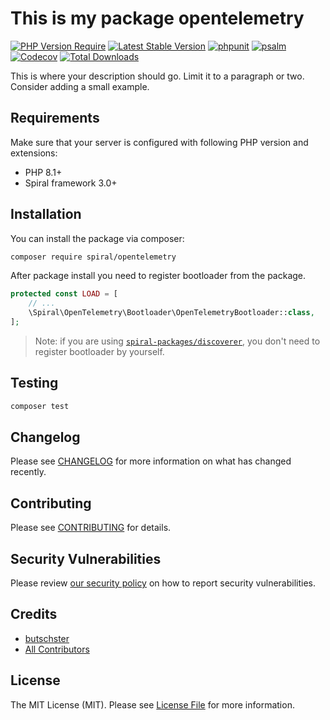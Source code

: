 # This is my package opentelemetry

[![PHP Version Require](https://poser.pugx.org/spiral/opentelemetry/require/php)](https://packagist.org/packages/spiral/opentelemetry)
[![Latest Stable Version](https://poser.pugx.org/spiral/opentelemetry/v/stable)](https://packagist.org/packages/spiral/opentelemetry)
[![phpunit](https://github.com/spiral/opentelemetry/actions/workflows/phpunit.yml/badge.svg)](https://github.com/spiral/opentelemetry/actions)
[![psalm](https://github.com/spiral/opentelemetry/actions/workflows/psalm.yml/badge.svg)](https://github.com/spiral/opentelemetry/actions)
[![Codecov](https://codecov.io/gh/spiral/opentelemetry/branch/master/graph/badge.svg)](https://codecov.io/gh/spiral/opentelemetry/)
[![Total Downloads](https://poser.pugx.org/spiral/opentelemetry/downloads)](https://packagist.org/spiral/opentelemetry/phpunit)


This is where your description should go. Limit it to a paragraph or two. Consider adding a small example.


## Requirements

Make sure that your server is configured with following PHP version and extensions:

- PHP 8.1+
- Spiral framework 3.0+

## Installation

You can install the package via composer:

```bash
composer require spiral/opentelemetry
```

After package install you need to register bootloader from the package.

```php
protected const LOAD = [
    // ...
    \Spiral\OpenTelemetry\Bootloader\OpenTelemetryBootloader::class,
];
```

> Note: if you are using [`spiral-packages/discoverer`](https://github.com/spiral-packages/discoverer),
> you don't need to register bootloader by yourself.

## Testing

```bash
composer test
```

## Changelog

Please see [CHANGELOG](CHANGELOG.md) for more information on what has changed recently.

## Contributing

Please see [CONTRIBUTING](.github/CONTRIBUTING.md) for details.

## Security Vulnerabilities

Please review [our security policy](../../security/policy) on how to report security vulnerabilities.

## Credits

- [butschster](https://github.com/spiral)
- [All Contributors](../../contributors)

## License

The MIT License (MIT). Please see [License File](LICENSE) for more information.
